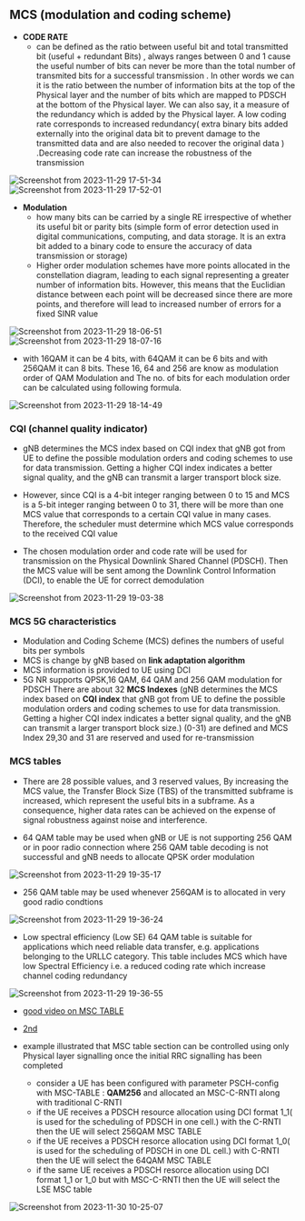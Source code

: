 ## MCS (modulation and coding scheme) 
- **CODE RATE**
  - can be defined as the ratio between useful bit and total transmitted bit (useful + redundant Bits) , always ranges between 0 and 1 cause the useful number of bits can never be more than the total number of transmited bits for a successful transmission . In other words we can it is the ratio between the number of information bits at the top of the Physical layer and the number of bits which are mapped to PDSCH at the bottom of the Physical layer. We can also say, it  a measure of the redundancy which is added by the Physical layer. A low coding rate corresponds to increased redundancy( extra binary bits added externally into the original data bit to prevent damage to the transmitted data and are also needed to recover the original data ) .Decreasing code rate can increase the robustness of the transmission

![Screenshot from 2023-11-29 17-51-34](https://github.com/KRIISHSHARMA/5G-PHY-LAYER/assets/86760658/3f157929-3725-4884-8fab-030cd9cbe6eb)
![Screenshot from 2023-11-29 17-52-01](https://github.com/KRIISHSHARMA/5G-PHY-LAYER/assets/86760658/973e3335-a268-49f1-9ab7-31696c9a2032)

- **Modulation**
  - how many bits can be carried by a single RE irrespective of whether its useful bit or parity bits (simple form of error detection used in digital communications, computing, and data storage. It is an extra bit added to a binary code to ensure the accuracy of data transmission or storage)
  - Higher order modulation schemes have
more points allocated in the constellation diagram, leading to each signal
representing a greater number of information bits. However, this means that
the Euclidian distance between each point will be decreased since there are
more points, and therefore will lead to increased number of errors for a fixed SINR value

![Screenshot from 2023-11-29 18-06-51](https://github.com/KRIISHSHARMA/5G-PHY-LAYER/assets/86760658/effaad72-b7f3-4e5e-998d-5a0a4bcb703d)
![Screenshot from 2023-11-29 18-07-16](https://github.com/KRIISHSHARMA/5G-PHY-LAYER/assets/86760658/21329dc8-58ac-435e-8e56-9ca4b752c47b)

 - with 16QAM  it can be 4 bits, with 64QAM it can be 6 bits and with 256QAM it can 8 bits. These 16, 64 and 256 are know as modulation order of QAM Modulation and The no. of bits for each modulation order can be calculated using following formula.

![Screenshot from 2023-11-29 18-14-49](https://github.com/KRIISHSHARMA/5G-PHY-LAYER/assets/86760658/03072a33-8ec9-470e-a685-ffa78e85067c)

### CQI (channel quality indicator)
- gNB determines the MCS index based on CQI index that gNB got from UE to define the possible modulation orders and coding schemes to use for data transmission. Getting a higher CQI index indicates a better signal quality, and the gNB can transmit a larger transport block size.
  
- However, since CQI is a 4-bit integer ranging between 0 to 15 and MCS is a 5-bit integer ranging between 0 to 31, there will be more than one MCS value that corresponds to a certain CQI value in many cases. Therefore, the scheduler must determine which MCS value corresponds to the received CQI value

- The chosen modulation order and code rate will be used for transmission
on the Physical Downlink Shared Channel (PDSCH). Then the MCS value
will be sent among the Downlink Control Information (DCI), to enable the
UE for correct demodulation

![Screenshot from 2023-11-29 19-03-38](https://github.com/KRIISHSHARMA/5G-PHY-LAYER/assets/86760658/5825f699-ad54-4d0c-8bed-c01a3afadc0e)

### MCS 5G characteristics 
- Modulation and Coding Scheme (MCS) defines the numbers of useful bits per symbols
- MCS is change by gNB based on **link adaptation algorithm**
- MCS information is provided to UE using DCI
- 5G NR supports QPSK,16 QAM, 64 QAM and 256 QAM modulation for PDSCH
There are about 32 **MCS Indexes** (gNB determines the MCS index based on **CQI index** that gNB got from UE to define the possible modulation orders and coding schemes to use for data transmission. Getting a higher CQI index indicates a better signal quality, and the gNB can transmit a larger transport block size.)  (0-31) are defined and MCS Index 29,30 and 31 are reserved and used for re-transmission

### MCS tables
- There are 28 possible values, and 3 reserved values, By increasing the MCS value, the Transfer Block Size (TBS) of the transmitted subframe is increased, which represent the useful bits in a subframe. As a consequence, higher data rates can be achieved on the expense of signal robustness against noise and interference. 

- 64 QAM table may be used when gNB or UE is not supporting 256 QAM or in poor radio connection where 256 QAM table decoding is not successful and gNB needs to allocate QPSK order modulation

![Screenshot from 2023-11-29 19-35-17](https://github.com/KRIISHSHARMA/5G-PHY-LAYER/assets/86760658/6bcfd5ef-4aad-470d-99cf-662743d065f7)

- 256 QAM table may be used whenever 256QAM is to allocated in very good radio condtions

![Screenshot from 2023-11-29 19-36-24](https://github.com/KRIISHSHARMA/5G-PHY-LAYER/assets/86760658/b0a09aa4-7cba-405a-9146-164011ca3efc)

- Low spectral efficiency (Low SE) 64 QAM table is suitable for applications which need reliable data transfer, e.g. applications belonging to the URLLC category. This table includes MCS which have low Spectral Efficiency  i.e. a reduced coding rate which increase channel coding redundancy

![Screenshot from 2023-11-29 19-36-55](https://github.com/KRIISHSHARMA/5G-PHY-LAYER/assets/86760658/ef140bfc-bdd8-4e03-bb07-33426f91cdcd)

- [good video on MSC TABLE](https://www.youtube.com/watch?v=QBiBPbME5tY)
- [2nd](https://www.youtube.com/watch?v=6WiX_ASCaec&t=340s)

- example illustrated that MSC table section can be controlled using only Physical layer signalling once the initial RRC signalling has been completed 
  - consider a UE has been configured with parameter PSCH-config with MSC-TABLE : **QAM256** and allocated an MSC-C-RNTI along with traditional C-RNTI
  - if the UE receives a PDSCH resource allocation using DCI format 1_1( is used for the scheduling of PDSCH in one cell.) with the C-RNTI then the UE will select 256QAM MSC TABLE
  - if the UE receives a PDSCH resorce allocation using DCI format 1_0( is used for the scheduling of PDSCH in one DL cell.) with C-RNTI then the UE will select the 64QAM MSC TABLE
  - if the same UE receives a PDSCH resorce allocation using DCI format 1_1 or 1_0 but with MSC-C-RNTI then the UE will select the LSE MSC table 

![Screenshot from 2023-11-30 10-25-07](https://github.com/KRIISHSHARMA/5G-PHY-LAYER/assets/86760658/a625271e-00a7-4bad-98e8-c26226255e01)

